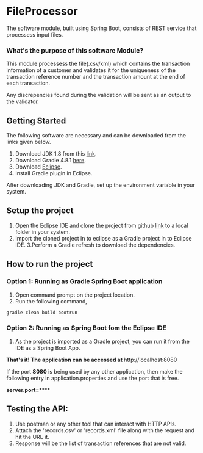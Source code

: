 # FileProcessor

The software module, built using Spring Boot, consists of REST service that processess input files.

### What's the purpose of this software Module?

This module processess the file(.csv/xml) which contains the transaction information of a customer and validates it for the uniqueness of the transaction reference number and the transaction amount at the end of each transaction.

Any discrepencies found during the validation will be sent as an output to the validator. 

## Getting Started
The following software are necessary and can be downloaded from the links given below.
1. Download JDK 1.8 from this [link](http://www.oracle.com/technetwork/java/javaee/downloads/index.html).
2. Download Gradle 4.8.1 [here](https://gradle.org/releases/).
3. Download [Eclipse](https://www.eclipse.org/downloads/packages/release/photon/r/eclipse-ide-java-ee-developers).
4. Install Gradle plugin in Eclipse.

After downloading JDK and Gradle, set up the environment variable in your system.

## Setup the project
1. Open the Eclipse IDE and clone the project from github [link](https://github.com/jkappsdev/FileProcessor.git) to a local folder in your system.
2. Import the cloned project in to eclipse as a Gradle project in to Eclipse IDE.
3.Perform a Gradle refresh to download the dependencies.

## How to run the project
### Option 1: Running as Gradle Spring Boot application
1. Open command prompt on the project location.
2. Run the following command,
  ```bash
  gradle clean build bootrun
  ```
### Option 2: Running as Spring Boot fom the Eclipse IDE
1. As the project is imported as a Gradle project, you can run it from the IDE as a Spring Boot App.

**That's it! The application can be accessed at** http://localhost:8080

If the port **8080** is being used by any other application, then make the following entry in application.properties and use the port that is free.

**server.port=******

## Testing the API:

1. Use postman or any other tool that can interact with HTTP APIs.
2. Attach the 'records.csv' or 'records.xml' file along with the request and hit the URL it.
3. Response will be the list of transaction references that are not valid.

